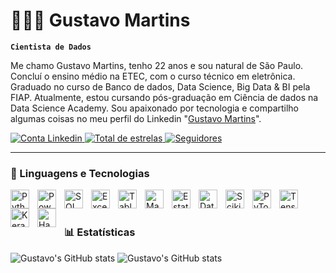# 👨🏻‍💻 Gustavo Martins

**`Cientista de Dados`**

Me chamo Gustavo Martins, tenho 22 anos e sou natural de São Paulo. Concluí o ensino médio na ETEC, com o curso técnico em eletrônica. Graduado no curso de Banco de dados, Data Science, Big Data & BI pela FIAP. Atualmente, estou cursando pós-graduação em Ciência de dados na Data Science Academy. Sou apaixonado por tecnologia e compartilho algumas coisas no meu perfil do Linkedin "[Gustavo Martins](https://www.linkedin.com/in/gmoliveira/)".

<p align="left">
    <a href="https://www.linkedin.com/in/gmoliveira/">
        <img 
            alt="Conta Linkedin" 
            title="Conta Linkedin" 
            src="https://img.shields.io/badge/-LinkedIn-%230077B5?style=for-the-badge&logo=linkedin&logoColor=white"
        />
    </a> 
    <a href="https://github.com/goobxz?tab=repositories&sort=stargazers">
        <img 
            alt="Total de estrelas" 
            title="Total de estrelas GitHub" 
            src="https://custom-icon-badges.demolab.com/github/stars/goobxz?color=55960c&style=for-the-badge&labelColor=488207&logo=star&label=estrelas"
        />
    </a>
    <a href="https://github.com/goobxz?tab=followers">
        <img 
            alt="Seguidores" 
            title="Me siga no GitHub" 
            src="https://custom-icon-badges.demolab.com/github/followers/goobxz?color=236ad3&labelColor=1155ba&style=for-the-badge&logo=github&label=Seguidores&logoColor=white"
        />
    </a>
</p>

---

### 🤖 Linguagens e Tecnologias


<img 
    align="left" 
    alt="Python" 
    title="Python"
    width="30px" 
    style="padding-right: 10px;" 
    src="https://cdn.jsdelivr.net/gh/devicons/devicon@latest/icons/python/python-original.svg" 
/>
<img 
    align="left" 
    alt="Power BI" 
    title="Power BI"
    width="30px" 
    style="padding-right: 10px;" 
    src="https://img.icons8.com/?size=100&id=3sGOUDo9nJ4k&format=png&color=000000" 
/>
<img 
    align="left" 
    alt="SQL" 
    title="SQL"
    width="30px" 
    style="padding-right: 10px;" 
    src="https://img.icons8.com/?size=100&id=J6KcaRLsTgpZ&format=png&color=000000" 
/>
<img 
    align="left" 
    alt="Excel" 
    title="Excel"
    width="30px" 
    style="padding-right: 10px;" 
    src="https://img.icons8.com/?size=100&id=13654&format=png&color=000000" 
/>
<img 
    align="left" 
    alt="Tableau" 
    title="Tableau"
    width="30px" 
    style="padding-right: 10px;" 
    src="https://img.icons8.com/?size=100&id=9Kvi1p1F0tUo&format=png&color=000000" 
/>
<img 
    align="left" 
    alt="Machine Learning" 
    title="Machine Learning"
    width="30px" 
    style="padding-right: 10px;" 
    src="https://img.icons8.com/?size=100&id=fTkqveCX0blI&format=png&color=000000" 
/>
<img 
    align="left" 
    alt="Estatística" 
    title="Estatística"
    width="30px" 
    style="padding-right: 10px;" 
    src="https://img.icons8.com/?size=100&id=-fcp7PY7LOpz&format=png&color=000000" 
/>
<img 
    align="left" 
    alt="Data Cleaning" 
    title="Data Cleaning"
    width="30px" 
    style="padding-right: 10px;" 
    src="https://img.icons8.com/?size=100&id=DXyicYvZaepL&format=png&color=000000" 
/>
<img 
    align="left" 
    alt="Scikit Learn" 
    title="Scikit Learn"
    width="30px" 
    style="padding-right: 10px;" 
    src="https://cdn.jsdelivr.net/gh/devicons/devicon@latest/icons/scikitlearn/scikitlearn-original.svg" 
/>
<img 
    align="left" 
    alt="PyTorch" 
    title="PyTorch"
    width="30px" 
    style="padding-right: 10px;" 
    src="https://cdn.jsdelivr.net/gh/devicons/devicon@latest/icons/pytorch/pytorch-original.svg" 
/>
<img 
    align="left" 
    alt="TensorFlow" 
    title="TensorFlow"
    width="30px" 
    style="padding-right: 10px;" 
    src="https://cdn.jsdelivr.net/gh/devicons/devicon@latest/icons/tensorflow/tensorflow-original.svg" 
/>
<img 
    align="left" 
    alt="Keras" 
    title="Keras"
    width="30px" 
    style="padding-right: 10px;" 
    src="https://cdn.jsdelivr.net/gh/devicons/devicon@latest/icons/keras/keras-original.svg" 
/>
<img 
    align="left" 
    alt="Hadoop" 
    title="Hadoop"
    width="30px" 
    style="padding-right: 10px;" 
    src="https://cdn.jsdelivr.net/gh/devicons/devicon@latest/icons/hadoop/hadoop-original.svg" 
/>


<br/>
<br/>

### 📊 Estatísticas

<p>

  ![Gustavo's GitHub stats](https://github-readme-stats.vercel.app/api?username=goobxz&show_icons=true&include_all_commits=true&theme=tokyonight&locale=pt-br)
  ![Gustavo's GitHub stats](https://github-readme-stats.vercel.app/api/top-langs/?username=goobxz&theme=tokyonight&layout=compact&locale=pt-br)

  
</p>
